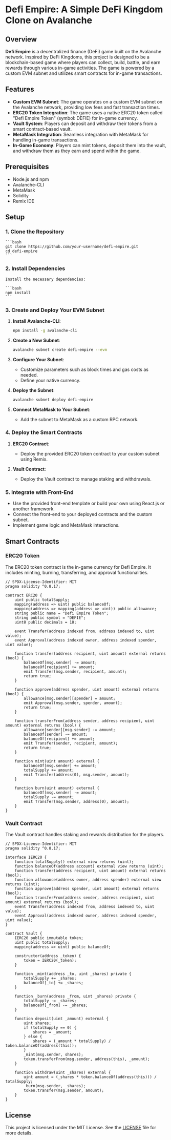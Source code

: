 # Defi Empire: A Simple DeFi Kingdom Clone on Avalanche

## Overview

**Defi Empire** is a decentralized finance (DeFi) game built on the Avalanche network. Inspired by DeFi Kingdoms, this project is designed to be a blockchain-based game where players can collect, build, battle, and earn rewards through various in-game activities. The game is powered by a custom EVM subnet and utilizes smart contracts for in-game transactions.

## Features

- **Custom EVM Subnet**: The game operates on a custom EVM subnet on the Avalanche network, providing low fees and fast transaction times.
- **ERC20 Token Integration**: The game uses a native ERC20 token called "Defi Empire Token" (symbol: DEFIE) for in-game currency.
- **Vault System**: Players can deposit and withdraw their tokens from a smart contract-based vault.
- **MetaMask Integration**: Seamless integration with MetaMask for handling in-game transactions.
- **In-Game Economy**: Players can mint tokens, deposit them into the vault, and withdraw them as they earn and spend within the game.

## Prerequisites
- Node.js and npm
- Avalanche-CLI
- MetaMask
- Solidity
- Remix IDE

## Setup

### 1. Clone the Repository
    ```bash
    git clone https://github.com/your-username/defi-empire.git
    cd defi-empire
    ```

### 2. Install Dependencies
    Install the necessary dependencies:

    ```bash
    npm install
    ```

### 3. Create and Deploy Your EVM Subnet
1. **Install Avalanche-CLI**:
   ```bash
   npm install -g avalanche-cli
   ```

2. **Create a New Subnet**:
   ```bash
   avalanche subnet create defi-empire --evm
   ```

3. **Configure Your Subnet**:
   - Customize parameters such as block times and gas costs as needed.
   - Define your native currency.

4. **Deploy the Subnet**:
   ```bash
   avalanche subnet deploy defi-empire
   ```

5. **Connect MetaMask to Your Subnet**:
   - Add the subnet to MetaMask as a custom RPC network.

### 4. Deploy the Smart Contracts
1. **ERC20 Contract**:
   - Deploy the provided ERC20 token contract to your custom subnet using Remix.

2. **Vault Contract**:
   - Deploy the Vault contract to manage staking and withdrawals.

### 5. Integrate with Front-End
- Use the provided front-end template or build your own using React.js or another framework.
- Connect the front-end to your deployed contracts and the custom subnet.
- Implement game logic and MetaMask interactions.

## Smart Contracts

### ERC20 Token
The ERC20 token contract is the in-game currency for Defi Empire. It includes minting, burning, transferring, and approval functionalities.

```solidity
// SPDX-License-Identifier: MIT
pragma solidity ^0.8.17;

contract ERC20 {
    uint public totalSupply;
    mapping(address => uint) public balanceOf;
    mapping(address => mapping(address => uint)) public allowance;
    string public name = "Defi Empire Token";
    string public symbol = "DEFIE";
    uint8 public decimals = 18;

    event Transfer(address indexed from, address indexed to, uint value);
    event Approval(address indexed owner, address indexed spender, uint value);

    function transfer(address recipient, uint amount) external returns (bool) {
        balanceOf[msg.sender] -= amount;
        balanceOf[recipient] += amount;
        emit Transfer(msg.sender, recipient, amount);
        return true;
    }

    function approve(address spender, uint amount) external returns (bool) {
        allowance[msg.sender][spender] = amount;
        emit Approval(msg.sender, spender, amount);
        return true;
    }

    function transferFrom(address sender, address recipient, uint amount) external returns (bool) {
        allowance[sender][msg.sender] -= amount;
        balanceOf[sender] -= amount;
        balanceOf[recipient] += amount;
        emit Transfer(sender, recipient, amount);
        return true;
    }

    function mint(uint amount) external {
        balanceOf[msg.sender] += amount;
        totalSupply += amount;
        emit Transfer(address(0), msg.sender, amount);
    }

    function burn(uint amount) external {
        balanceOf[msg.sender] -= amount;
        totalSupply -= amount;
        emit Transfer(msg.sender, address(0), amount);
    }
}
```

### Vault Contract
The Vault contract handles staking and rewards distribution for the players.

```solidity
// SPDX-License-Identifier: MIT
pragma solidity ^0.8.17;

interface IERC20 {
    function totalSupply() external view returns (uint);
    function balanceOf(address account) external view returns (uint);
    function transfer(address recipient, uint amount) external returns (bool);
    function allowance(address owner, address spender) external view returns (uint);
    function approve(address spender, uint amount) external returns (bool);
    function transferFrom(address sender, address recipient, uint amount) external returns (bool);
    event Transfer(address indexed from, address indexed to, uint value);
    event Approval(address indexed owner, address indexed spender, uint value);
}

contract Vault {
    IERC20 public immutable token;
    uint public totalSupply;
    mapping(address => uint) public balanceOf;

    constructor(address _token) {
        token = IERC20(_token);
    }

    function _mint(address _to, uint _shares) private {
        totalSupply += _shares;
        balanceOf[_to] += _shares;
    }

    function _burn(address _from, uint _shares) private {
        totalSupply -= _shares;
        balanceOf[_from] -= _shares;
    }

    function deposit(uint _amount) external {
        uint shares;
        if (totalSupply == 0) {
            shares = _amount;
        } else {
            shares = (_amount * totalSupply) / token.balanceOf(address(this));
        }
        _mint(msg.sender, shares);
        token.transferFrom(msg.sender, address(this), _amount);
    }

    function withdraw(uint _shares) external {
        uint amount = (_shares * token.balanceOf(address(this))) / totalSupply;
        _burn(msg.sender, _shares);
        token.transfer(msg.sender, amount);
    }
}
```

## License
This project is licensed under the MIT License. See the [LICENSE](LICENSE) file for more details.
